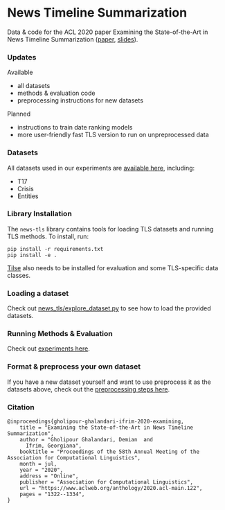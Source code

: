 # News Timeline Summarization
Data & code for the ACL 2020 paper Examining the State-of-the-Art in News Timeline Summarization ([paper](https://www.aclweb.org/anthology/2020.acl-main.122.pdf),  [slides](acl20-slides.pdf)).

### Updates
Available
* all datasets
* methods & evaluation code
* preprocessing instructions for new datasets

Planned
* instructions to train date ranking models
* more user-friendly fast TLS version to run on unpreprocessed data

### Datasets

All datasets used in our experiments are [available here](https://drive.google.com/drive/folders/1gDAF5QZyCWnF_hYKbxIzOyjT6MSkbQXu?usp=sharing), including:
* T17
* Crisis
* Entities
### Library Installation
The `news-tls` library contains tools for loading TLS datasets and running TLS methods.
To install, run:
```
pip install -r requirements.txt
pip install -e .
```
[Tilse](https://github.com/smartschat/tilse) also needs to be installed for evaluation and some TLS-specific data classes.

### Loading a dataset
Check out [news_tls/explore_dataset.py](news_tls/explore_dataset.py) to see how to load the provided datasets.

### Running Methods & Evaluation
Check out [experiments here](experiments).

### Format & preprocess your own dataset
If you have a new dataset yourself and want to use preprocess it as the datasets above, check out the [preprocessing steps here](preprocessing).

### Citation
```
@inproceedings{gholipour-ghalandari-ifrim-2020-examining,
    title = "Examining the State-of-the-Art in News Timeline Summarization",
    author = "Gholipour Ghalandari, Demian  and
      Ifrim, Georgiana",
    booktitle = "Proceedings of the 58th Annual Meeting of the Association for Computational Linguistics",
    month = jul,
    year = "2020",
    address = "Online",
    publisher = "Association for Computational Linguistics",
    url = "https://www.aclweb.org/anthology/2020.acl-main.122",
    pages = "1322--1334",
}
```
